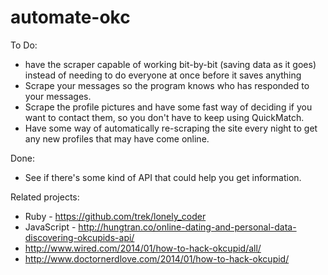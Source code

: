 # automate-okc

To Do:
 - have the scraper capable of working bit-by-bit (saving data as it goes) instead of needing to do everyone at once before it saves anything
 - Scrape your messages so the program knows who has responded to your messages.
 - Scrape the profile pictures and have some fast way of deciding if you want to contact them, so you don't have to keep using QuickMatch.
 - Have some way of automatically re-scraping the site every night to get any new profiles that may have come online.

Done:
 - See if there's some kind of API that could help you get information.

Related projects:
 - Ruby - https://github.com/trek/lonely_coder
 - JavaScript - http://hungtran.co/online-dating-and-personal-data-discovering-okcupids-api/
 - http://www.wired.com/2014/01/how-to-hack-okcupid/all/
  - http://www.doctornerdlove.com/2014/01/how-to-hack-okcupid/